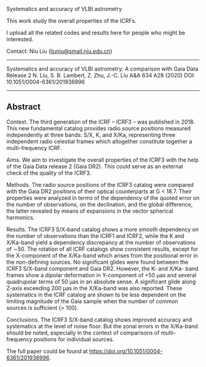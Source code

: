 Systematics and accuracy of VLBI astrometry

This work study the overall properties of the ICRFs.

I upload all the related codes and results here for people who might be interested.

Contact: Niu Liu (liuniu@smail.nju.edu.cn)

------------------------------
Systematics and accuracy of VLBI astrometry: A comparison with Gaia Data Release 2
N.  Liu, S. B.  Lambert, Z.  Zhu, J.-C.  Liu
A&A 634 A28 (2020)
DOI: 10.1051/0004-6361/201936996

-----
Abstract  
-----

Context. The third generation of the ICRF – ICRF3 – was published in 2018. This new fundamental catalog provides radio source positions measured independently at three bands: S/X, K, and X/Ka, representing three independent radio celestial frames which altogether constitute together a multi-frequency ICRF.

Aims. We aim to investigate the overall properties of the ICRF3 with the help of the Gaia Data release 2 (Gaia DR2). This could serve as an external check of the quality of the ICRF3.

Methods. The radio source positions of the ICRF3 catalog were compared with the Gaia DR2 positions of their optical counterparts at G < 18.7. Their properties were analyzed in terms of the dependency of the quoted error on the number of observations, on the declination, and the global difference, the latter revealed by means of expansions in the vector spherical harmonics.

Results. The ICRF3 S/X-band catalog shows a more smooth dependency on the number of observations than the ICRF1 and ICRF2, while the K and X/Ka-band yield a dependency discrepancy at the number of observations of ∼50. The rotation of all ICRF catalogs show consistent results, except for the X-component of the X/Ka-band which arises from the positional error in the non-defining sources. No significant glides were found between the ICRF3 S/X-band component and Gaia DR2. However, the K- and X/Ka- band frames show a dipolar deformation in Y-component of +50 μas and several quadrupolar terms of 50 μas in an absolute sense. A significant glide along Z-axis exceeding 200 μas in the X/Ka-band was also reported. These systematics in the ICRF catalog are shown to be less dependent on the limiting magnitude of the Gaia sample when the number of common sources is sufficient (> 100). 

Conclusions. The ICRF3 S/X-band catalog shows improved accuracy and systematics at the level of noise floor. But the zonal errors in the X/Ka-band should be noted, especially in the context of comparisons of multi-frequency positions for individual sources.

The full paper could be found at https://doi.org/10.1051/0004-6361/201936996.

